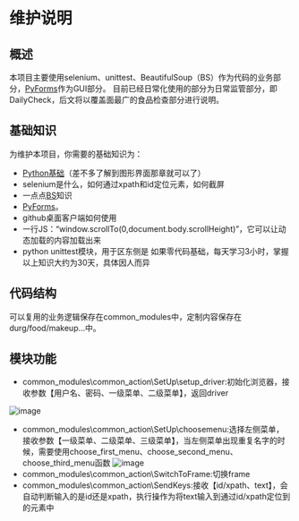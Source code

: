 # 维护说明
## 概述
本项目主要使用selenium、unittest、BeautifulSoup（BS）作为代码的业务部分，[PyForms](https://pyforms.readthedocs.io/)作为GUI部分。
目前已经日常化使用的部分为日常监管部分，即DailyCheck，后文将以覆盖面最广的食品检查部分进行说明。
## 基础知识
为维护本项目，你需要的基础知识为：
* [Python基础](https://www.liaoxuefeng.com/wiki/0014316089557264a6b348958f449949df42a6d3a2e542c000)（差不多了解到图形界面那章就可以了）
* selenium是什么，如何通过xpath和id定位元素，如何截屏
* 一点点[BS](https://www.crummy.com/software/BeautifulSoup/bs4/doc/index.zh.html)知识
* [PyForms](https://pyforms.readthedocs.io/)。
* github桌面客户端如何使用
* 一行JS：“window.scrollTo(0,document.body.scrollHeight)”，它可以让动态加载的内容加载出来
* python unittest模块，用于区东侧是
如果零代码基础，每天学习3小时，掌握以上知识大约为30天，具体因人而异
## 代码结构
可以复用的业务逻辑保存在common_modules中，定制内容保存在durg/food/makeup...中。
## 模块功能
* common_modules\common_action\SetUp\setup_driver:初始化浏览器，接收参数【用户名、密码、一级菜单、二级菜单】，返回driver

![image](https://user-images.githubusercontent.com/27627484/44572731-5a431680-a7b7-11e8-812c-c04ef99f8434.png)

* common_modules\common_action\SetUp\choosemenu:选择左侧菜单，接收参数【一级菜单、二级菜单、三级菜单】，当左侧菜单出现重复名字的时候，需要使用choose_first_menu、choose_second_menu、choose_third_menu函数
![image](https://user-images.githubusercontent.com/27627484/44573111-6085c280-a7b8-11e8-8000-e321e75536d9.png)
* common_modules\common_action\SwitchToFrame:切换frame
* common_modules\common_action\SendKeys:接收【id/xpath、text】，会自动判断输入的是id还是xpath，执行操作为将text输入到通过id/xpath定位到的元素中
